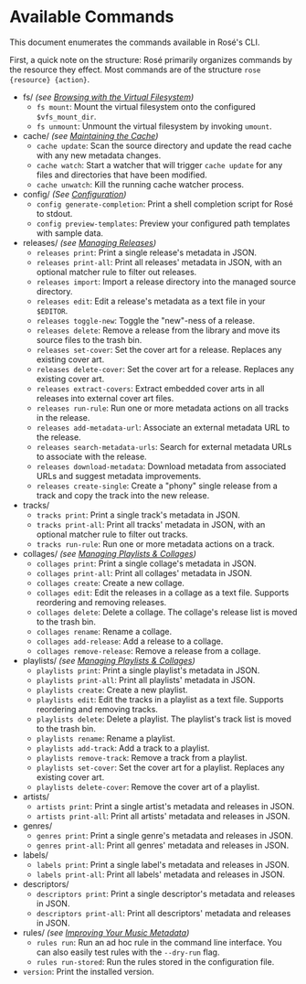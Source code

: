 # Available Commands

This document enumerates the commands available in Rosé's CLI.

First, a quick note on the structure: Rosé primarily organizes commands by the
resource they effect. Most commands are of the structure `rose {resource} {action}`.

- fs/ _(see [Browsing with the Virtual Filesystem](./VIRTUAL_FILESYSTEM.md))_
  - `fs mount`: Mount the virtual filesystem onto the configured `$vfs_mount_dir`.
  - `fs unmount`: Unmount the virtual filesystem by invoking `umount`.
- cache/ _(see [Maintaining the Cache](./CACHE_MAINTENANCE.md))_
  - `cache update`: Scan the source directory and update the read cache with any new metadata
    changes.
  - `cache watch`: Start a watcher that will trigger `cache update` for any files and directories
    that have been modified.
  - `cache unwatch`: Kill the running cache watcher process.
- config/ _(See [Configuration](./CONFIGURATION.md))_
  - `config generate-completion`: Print a shell completion script for Rosé to stdout.
  - `config preview-templates`: Preview your configured path templates with sample data.
- releases/ _(see [Managing Releases](./RELEASES.md))_
  - `releases print`: Print a single release's metadata in JSON.
  - `releases print-all`: Print all releases' metadata in JSON, with an optional matcher rule to
    filter out releases.
  - `releases import`: Import a release directory into the managed source directory.
  - `releases edit`: Edit a release's metadata as a text file in your `$EDITOR`.
  - `releases toggle-new`: Toggle the "new"-ness of a release.
  - `releases delete`: Remove a release from the library and move its source files to the trash bin.
  - `releases set-cover`: Set the cover art for a release. Replaces any existing cover art.
  - `releases delete-cover`: Set the cover art for a release. Replaces any existing cover art.
  - `releases extract-covers`: Extract embedded cover arts in all releases into external cover art
    files.
  - `releases run-rule`: Run one or more metadata actions on all tracks in the release.
  - `releases add-metadata-url`: Associate an external metadata URL to the release.
  - `releases search-metadata-urls`: Search for external metadata URLs to associate with the
    release.
  - `releases download-metadata`: Download metadata from associated URLs and suggest metadata
    improvements.
  - `releases create-single`: Create a "phony" single release from a track and copy the track into
    the new release.
- tracks/
  - `tracks print`: Print a single track's metadata in JSON.
  - `tracks print-all`: Print all tracks' metadata in JSON, with an optional matcher rule to filter
    out tracks.
  - `tracks run-rule`: Run one or more metadata actions on a track.
- collages/ _(see [Managing Playlists & Collages](./PLAYLISTS_COLLAGES.md))_
  - `collages print`: Print a single collage's metadata in JSON.
  - `collages print-all`: Print all collages' metadata in JSON.
  - `collages create`: Create a new collage.
  - `collages edit`: Edit the releases in a collage as a text file. Supports reordering and removing
    releases.
  - `collages delete`: Delete a collage. The collage's release list is moved to the trash bin.
  - `collages rename`: Rename a collage.
  - `collages add-release`: Add a release to a collage.
  - `collages remove-release`: Remove a release from a collage.
- playlists/ _(see [Managing Playlists & Collages](./PLAYLISTS_COLLAGES.md))_
  - `playlists print`: Print a single playlist's metadata in JSON.
  - `playlists print-all`: Print all playlists' metadata in JSON.
  - `playlists create`: Create a new playlist.
  - `playlists edit`: Edit the tracks in a playlist as a text file. Supports reordering and removing
    tracks.
  - `playlists delete`: Delete a playlist. The playlist's track list is moved to the trash bin.
  - `playlists rename`: Rename a playlist.
  - `playlists add-track`: Add a track to a playlist.
  - `playlists remove-track`: Remove a track from a playlist.
  - `playlists set-cover`: Set the cover art for a playlist. Replaces any existing cover art.
  - `playlists delete-cover`: Remove the cover art of a playlist.
- artists/
  - `artists print`: Print a single artist's metadata and releases in JSON.
  - `artists print-all`: Print all artists' metadata and releases in JSON.
- genres/
  - `genres print`: Print a single genre's metadata and releases in JSON.
  - `genres print-all`: Print all genres' metadata and releases in JSON.
- labels/
  - `labels print`: Print a single label's metadata and releases in JSON.
  - `labels print-all`: Print all labels' metadata and releases in JSON.
- descriptors/
  - `descriptors print`: Print a single descriptor's metadata and releases in JSON.
  - `descriptors print-all`: Print all descriptors' metadata and releases in JSON.
- rules/ _(see [Improving Your Music Metadata](./METADATA_TOOLS.md))_
  - `rules run`: Run an ad hoc rule in the command line interface. You can also easily test rules
    with the `--dry-run` flag.
  - `rules run-stored`: Run the rules stored in the configuration file.
- `version`: Print the installed version.
